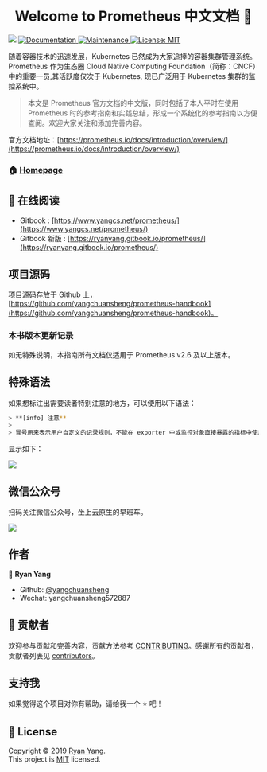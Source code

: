 <h1 align="center">Welcome to Prometheus 中文文档 👋</h1>
<p>
  <img src="https://img.shields.io/badge/version-2.6-blue.svg?cacheSeconds=2592000" />
  <a href="https://www.yangcs.net/prometheus/">
    <img alt="Documentation" src="https://img.shields.io/badge/documentation-yes-brightgreen.svg" target="_blank" />
  </a>
  <a href="https://github.com/liushilive/gitbook-plugin-books-code/graphs/commit-activity">
    <img alt="Maintenance" src="https://img.shields.io/badge/Maintained%3F-yes-green.svg" target="_blank" />
  </a>
  <a href="https://github.com/yangchuansheng/prometheus-handbook/blob/master/LICENSE">
    <img alt="License: MIT" src="https://img.shields.io/badge/License-MIT-yellow.svg" target="_blank" />
  </a>
</p>

随着容器技术的迅速发展，Kubernetes 已然成为大家追捧的容器集群管理系统。Prometheus 作为生态圈 Cloud Native Computing Foundation（简称：CNCF）中的重要一员,其活跃度仅次于 Kubernetes, 现已广泛用于 Kubernetes 集群的监控系统中。

> 本文是 Prometheus 官方文档的中文版，同时包括了本人平时在使用 Prometheus 时的参考指南和实践总结，形成一个系统化的参考指南以方便查阅。欢迎大家关注和添加完善内容。

官方文档地址：[https://prometheus.io/docs/introduction/overview/](https://prometheus.io/docs/introduction/overview/)

### 🏠 [Homepage](https://www.yangcs.net/prometheus/)

## 🚀 在线阅读

+ Gitbook : [https://www.yangcs.net/prometheus/](https://www.yangcs.net/prometheus/)
+ Gitbook 新版 : [https://ryanyang.gitbook.io/prometheus/](https://ryanyang.gitbook.io/prometheus/)

## 项目源码

项目源码存放于 Github 上，[https://github.com/yangchuansheng/prometheus-handbook](https://github.com/yangchuansheng/prometheus-handbook)。

### 本书版本更新记录

如无特殊说明，本指南所有文档仅适用于 Prometheus v2.6 及以上版本。

## 特殊语法

如果想标注出需要读者特别注意的地方，可以使用以下语法：

```bash
> **[info] 注意**
>
> 冒号用来表示用户自定义的记录规则，不能在 exporter 中或监控对象直接暴露的指标中使用冒号来定义指标名称。
```

显示如下：

![](https://hugo-picture.oss-cn-beijing.aliyuncs.com/blog/2019-06-01-104423.jpg)

## 微信公众号

扫码关注微信公众号，坐上云原生的早班车。

![](https://hugo-picture.oss-cn-beijing.aliyuncs.com/blog/2019-06-01-%E5%85%AC%E4%BC%97%E5%8F%B7%E4%BA%8C%E7%BB%B4%E7%A0%81.png)

## 作者

👤 **Ryan Yang**

* Github: [@yangchuansheng](https://github.com/yangchuansheng)
* Wechat: yangchuansheng572887

## 🤝 贡献者

欢迎参与贡献和完善内容，贡献方法参考 [CONTRIBUTING](https://github.com/yangchuansheng/prometheus-handbook/blob/master/CONTRIBUTING.md)。感谢所有的贡献者，贡献者列表见 [contributors](https://github.com/yangchuansheng/prometheus-handbook/graphs/contributors)。

## 支持我

如果觉得这个项目对你有帮助，请给我一个 ⭐️ 吧！

## 📝 License

Copyright © 2019 [Ryan Yang](https://github.com/yangchuansheng).<br />
This project is [MIT](https://github.com/liushilive/gitbook-plugin-books-code/blob/master/LICENSE) licensed.
